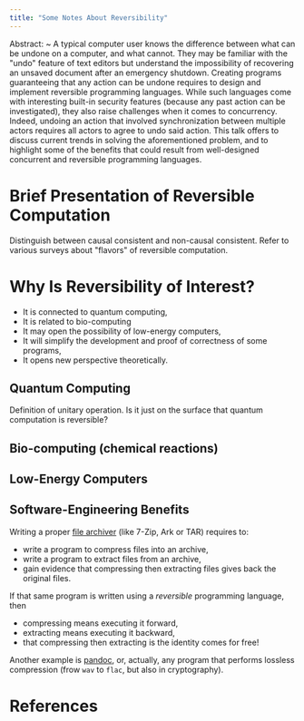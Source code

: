 ```yaml
---
title: "Some Notes About Reversibility"
---
```


Abstract:
~ 
    A typical computer user knows the difference between what can be undone on a computer, and what cannot. They may be familiar with the "undo" feature of text editors but understand the impossibility of recovering an unsaved document after an emergency shutdown. Creating programs guaranteeing that any action can be undone requires to design and implement reversible programming languages. While such languages come with interesting built-in security features (because any past action can be investigated), they also raise challenges when it comes to concurrency. Indeed, undoing an action that involved synchronization between multiple actors requires all actors to agree to undo said action. This talk offers to discuss current trends in solving the aforementioned problem, and to highlight some of the benefits that could result from well-designed concurrent and reversible programming languages. 
   
   



# Brief Presentation of Reversible Computation

Distinguish between causal consistent and non-causal consistent.
Refer to various surveys about "flavors" of reversible computation.

# Why Is Reversibility of Interest?

- It is connected to quantum computing,
- It is related to bio-computing
- It may open the possibility of low-energy computers,
- It will simplify the development and proof of correctness of some programs,
- It opens new perspective theoretically.

## Quantum Computing

Definition of unitary operation.
Is it just on the surface that quantum computation is reversible?

## Bio-computing (chemical reactions)

## Low-Energy Computers

## Software-Engineering Benefits

Writing a proper [file archiver](https://en.wikipedia.org/wiki/Comparison_of_file_archivers) (like 7-Zip, Ark or TAR) requires to:

- write a program to compress files into an archive,
- write a program to extract files from an archive,
- gain evidence that compressing then extracting files gives back the original files.

If that same program is written using a _reversible_ programming language, then

- compressing means executing it forward,
- extracting means executing it backward,
- that compressing then extracting is the identity comes for free!

Another example is [pandoc](https://pandoc.org/), or, actually, any program that performs lossless compression (frow `wav` to `flac`, but also in cryptography).

# References

